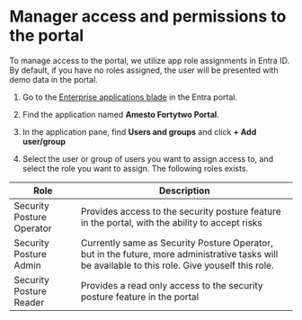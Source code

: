 # Manager access and permissions to the portal

To manage access to the portal, we utilize app role assignments in Entra ID. By default, if you have no roles assigned, the user will be presented with demo data in the portal.

1. Go to the [Enterprise applications blade](https://portal.azure.com/#view/Microsoft_AAD_IAM/StartboardApplicationsMenuBlade/~/AppAppsPreview) in the Entra portal.

2. Find the application named **Amesto Fortytwo Portal**.

3. In the application pane, find **Users and groups** and click **+ Add user/group**

4. Select the user or group of users you want to assign access to, and select the role you want to assign. The following roles exists.

| Role  | Description   |
|-------------- | -------------- |
| Security Posture Operator    | Provides access to the security posture feature in the portal, with the ability to accept risks     |
| Security Posture Admin    | Currently same as Security Posture Operator, but in the future, more administrative tasks will be available to this role. Give youself this role.     |
| Security Posture Reader    | Provides a read only access to the security posture feature in the portal     |
